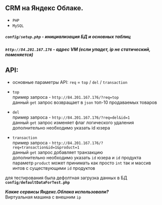 ## CRM на Яндекс Облаке.
- `PHP`
- `MySQL`

##### `config/setup.php`  - инициализация БД и основных таблиц<br/>

##### `http://84.201.167.176` - адрес VM (если упадет, ip не статический, поменяется)<br/>


## API:

- основные параметры API: `req`  =  `top` / `del` / `transaction`<br/>

- `top`<br/>
пример запроса - `http://84.201.167.176/?req=top`<br/>
данный `get` запрос возвращает в `json` топ-10 продаваемых товаров<br/>

- `del`<br/>
пример запроса - `http://84.201.167.176/?req=del&id=1`<br/>
данный `get` запрос изменяет флаг логического удаления<br/>
дополнительно необходимо указать id юзера<br/>

- `transaction`<br/>
пример запроса - `http://84.201.167.176/?req=transaction&id=1&product=1`<br/>
данный `get` запрос добавляет транзакцию <br/>
дополнительно необходимо указать `id`  юзера и `id` продукта <br/>
параметр `product` может принимать как просто `int` так и массив интов с существующими `id` продуктов<br/>



для тестирования была дефолтная загрузка данных в БД<br/>
<b>`config/defaultDataForTest.php`</b>

<b><em>Какие сервисы Яндекс.Облака использовали?</b></em><br/>
Виртуальная машина с внешним `ip`